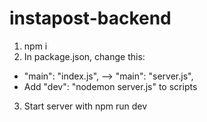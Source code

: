 # instapost-backend

1. npm i
2. In package.json, change this:

- "main": "index.js", --> "main": "server.js",
- Add "dev": "nodemon server.js" to scripts

3. Start server with npm run dev
